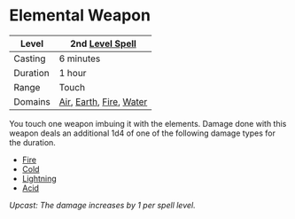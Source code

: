 # Elemental Weapon

|Level|2nd [Level Spell](../../../Spell%20Level.md)|
|-----|---------------|
|Casting|6 minutes|
|Duration|1 hour|
|Range|Touch|
|Domains|[Air](../../../Spell%20Domains/Air.md), [Earth](../../../Spell%20Domains/Earth.md), [Fire](../../../Spell%20Domains/Fire.md), [Water](../../../Spell%20Domains/Water.md)|

You touch one weapon imbuing it with the elements. Damage done with this weapon deals an additional 1d4 of one of the following damage types for the duration.

* [Fire](../../../../Damage%20Types/Fire.md)
* [Cold](../../../../Damage%20Types/Cold.md)
* [Lightning](../../../../Damage%20Types/Lightning.md)
* [Acid](../../../../Damage%20Types/Acid.md)

*Upcast: The damage increases by 1 per spell level.*
